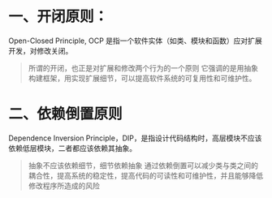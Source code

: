 # 一、开闭原则：
 Open-Closed Principle, OCP 是指一个软件实体（如类、模块和函数）应对扩展开发，对修改关闭。
 > 所谓的开闭，也正是对扩展和修改两个行为的一个原则
 > 它强调的是用抽象构建框架，用实现扩展细节，可以提高软件系统的可复用性和可维护性。

# 二、依赖倒置原则
Dependence Inversion Principle，DIP，是指设计代码结构时，高层模块不应该依赖低层模块，二者都应该依赖其抽象。
> 抽象不应该依赖细节，细节依赖抽象
> 通过依赖倒置可以减少类与类之间的耦合性，提高系统的稳定性，提高代码的可读性和可维护性，并且能够降低修改程序所造成的风险